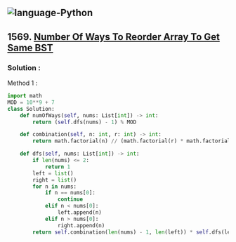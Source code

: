 ![language-Python](https://img.shields.io/badge/Python-ffd43b?style=for-the-badge&logo=PYTHON)
---

## 1569. [Number Of Ways To Reorder Array To Get Same BST](https://leetcode.com/problems/number-of-ways-to-reorder-array-to-get-same-bst)

### Solution :

Method 1 :
```python
import math
MOD = 10**9 + 7
class Solution:
    def numOfWays(self, nums: List[int]) -> int:
        return (self.dfs(nums) - 1) % MOD

    def combination(self, n: int, r: int) -> int:
        return math.factorial(n) // (math.factorial(r) * math.factorial(n - r))

    def dfs(self, nums: List[int]) -> int:
        if len(nums) <= 2:
            return 1
        left = list()
        right = list()
        for n in nums:
            if n == nums[0]:
                continue
            elif n < nums[0]:
                left.append(n)
            elif n > nums[0]:
                right.append(n)
        return self.combination(len(nums) - 1, len(left)) * self.dfs(left) * self.dfs(right)
```
